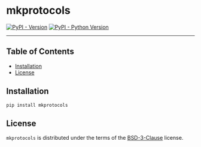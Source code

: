 # mkprotocols

[![PyPI - Version](https://img.shields.io/pypi/v/mkprotocols.svg)](https://pypi.org/project/mkprotocols)
[![PyPI - Python Version](https://img.shields.io/pypi/pyversions/mkprotocols.svg)](https://pypi.org/project/mkprotocols)

---

## Table of Contents

- [Installation](#installation)
- [License](#license)

## Installation

```console
pip install mkprotocols
```

## License

`mkprotocols` is distributed under the terms of the [BSD-3-Clause](https://spdx.org/licenses/BSD-3-Clause.html) license.
